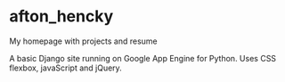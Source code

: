afton_hencky
============

My homepage with projects and resume

A basic Django site running on Google App Engine for Python. Uses CSS flexbox, javaScript and jQuery.
